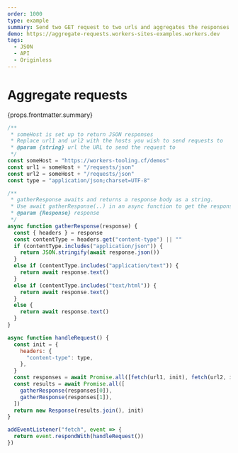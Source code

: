 ```yaml
---
order: 1000
type: example
summary: Send two GET request to two urls and aggregates the responses into one response.
demo: https://aggregate-requests.workers-sites-examples.workers.dev
tags:
  - JSON
  - API
  - Originless
---
```


# Aggregate requests

<ContentColumn>
  <p>{props.frontmatter.summary}</p>
</ContentColumn>

```js
/**
 * someHost is set up to return JSON responses
 * Replace url1 and url2 with the hosts you wish to send requests to
 * @param {string} url the URL to send the request to
 */
const someHost = "https://workers-tooling.cf/demos"
const url1 = someHost + "/requests/json"
const url2 = someHost + "/requests/json"
const type = "application/json;charset=UTF-8"

/**
 * gatherResponse awaits and returns a response body as a string.
 * Use await gatherResponse(..) in an async function to get the response body
 * @param {Response} response
 */
async function gatherResponse(response) {
  const { headers } = response
  const contentType = headers.get("content-type") || ""
  if (contentType.includes("application/json")) {
    return JSON.stringify(await response.json())
  }
  else if (contentType.includes("application/text")) {
    return await response.text()
  }
  else if (contentType.includes("text/html")) {
    return await response.text()
  }
  else {
    return await response.text()
  }
}

async function handleRequest() {
  const init = {
    headers: {
      "content-type": type,
    },
  }
  const responses = await Promise.all([fetch(url1, init), fetch(url2, init)])
  const results = await Promise.all([
    gatherResponse(responses[0]),
    gatherResponse(responses[1]),
  ])
  return new Response(results.join(), init)
}

addEventListener("fetch", event => {
  return event.respondWith(handleRequest())
})
```
<!--
## Demo

<p><a href={props.frontmatter.demo}>Open demo</a></p>

<Demo src={props.frontmatter.demo} title={props.frontmatter.summary} height="80"/> -->
